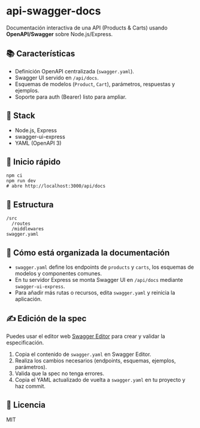 # api-swagger-docs

Documentación interactiva de una API (Products & Carts) usando **OpenAPI/Swagger** sobre Node.js/Express.

## 📚 Características
- Definición OpenAPI centralizada (`swagger.yaml`).
- Swagger UI servido en `/api/docs`.
- Esquemas de modelos (`Product`, `Cart`), parámetros, respuestas y ejemplos.
- Soporte para auth (Bearer) listo para ampliar.

## 🥐 Stack
- Node.js, Express
- swagger-ui-express
- YAML (OpenAPI 3)

## 🚀 Inicio rápido
    npm ci
    npm run dev
    # abre http://localhost:3000/api/docs

## 💂 Estructura
    /src
      /routes
      /middlewares
    swagger.yaml

## 📎 Cómo está organizada la documentación
- `swagger.yaml` define los endpoints de `products` y `carts`, los esquemas de modelos y componentes comunes.
- En tu servidor Express se monta Swagger UI en `/api/docs` mediante `swagger-ui-express`.
- Para añadir más rutas o recursos, edita `swagger.yaml` y reinicia la aplicación.

## ✍️ Edición de la spec
Puedes usar el editor web [Swagger Editor](https://editor.swagger.io/) para crear y validar la especificación.
1. Copia el contenido de `swagger.yaml` en Swagger Editor.
2. Realiza los cambios necesarios (endpoints, esquemas, ejemplos, parámetros).
3. Valida que la spec no tenga errores.
4. Copia el YAML actualizado de vuelta a `swagger.yaml` en tu proyecto y haz commit.

## 📄 Licencia
MIT
